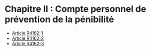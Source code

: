 # Chapitre II : Compte personnel de prévention de la pénibilité

* [Article R4162-1](./LEGIARTI000031818155.md)
* [Article R4162-2](./LEGIARTI000031818146.md)
* [Article R4162-3](./LEGIARTI000029560020.md)
